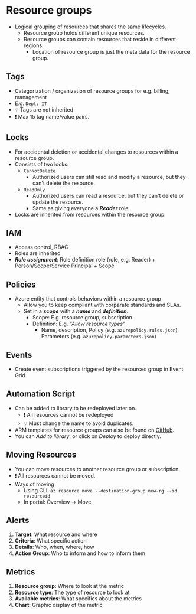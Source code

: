 # Resource groups

- Logical grouping of resources that shares the same lifecycles.
  - Resource group holds different unique resources.
  - Resource groups can contain resources that reside in different regions.
    - Location of resource group is just the meta data for the resource group.

## Tags

- Categorization / organization of resource groups for e.g. billing, management
- E.g. `Dept: IT`
- 💡 Tags are not inherited
- ❗ Max 15 tag name/value pairs.

## Locks

- For accidental deletion or accidental changes to resources within a resource group.
- Consists of two locks:
  - `CanNotDelete`
    - Authorized users can still read and modify a resource, but they can't delete the resource.
  - `ReadOnly`
    - Authorized users can read a resource, but they can't delete or update the resource.
    - Same as giving everyone a ***Reader*** role.
- Locks are inherited from resources within the resource group.

## IAM

- Access control, RBAC
- Roles are inherited
- ***Role assignment***: Role definition role (role, e.g. Reader) + Person/Scope/Service Principal + Scope

## Policies

- Azure entity that controls behaviors within a resource group
  - Allow you to keep compliant with corparate standards and SLAs.
  - Set in a ***scope*** with a ***name*** and ***definition***.
    - Scope: E.g. resource group, subscription.
    - Definition: E.g. *"Allow resource types"*
      - Name, description, Policy (e.g. `azurepolicy.rules.json`), Parameters (e.g. `azurepolicy.parameters.json`)

## Events

- Create event subscriptions triggered by the resources group in Event Grid.

## Automation Script

- Can be added to library to be redeployed later on.
  - ❗ All resources cannot be redeployed
  - 💡 Must change the name to avoid duplicates.
- ARM templates for resource groups can also be found on [GitHub](https://github.com/Azure/azure-quickstart-templates).
- You can *Add to library*, or click on *Deploy* to deploy directly.

## Moving Resources

- You can move resources to another resource group or subscription.
- ❗ All resources cannot be moved.
- Ways of moving
  - Using CLI: `az resource move --destination-group new-rg --id resourceid`
  - In portal: Overview → Move

## Alerts

1. **Target**: What resource and where
2. **Criteria**: What specific action
3. **Details**: Who, when, where, how
4. **Action Group**: Who to inform and how to inform them

## Metrics

1. **Resource group**: Where to look at the metric
2. **Resource type**: The type of resource to look at
3. **Available metrics**: What specifics about the metrics
4. **Chart**: Graphic display of the metric
